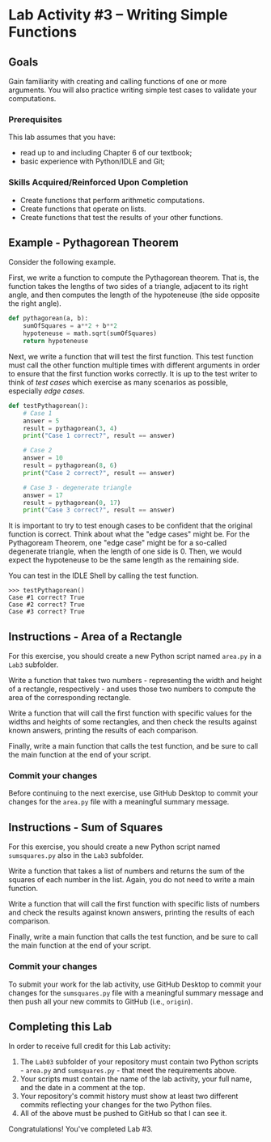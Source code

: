 # Lab Activity #3 – Writing Simple Functions

## Goals

Gain familiarity with creating and calling functions of one or more arguments.
You will also practice writing simple test cases to validate your computations.

### Prerequisites

This lab assumes that you have:

- read up to and including Chapter 6 of our textbook;
- basic experience with Python/IDLE and Git;

### Skills Acquired/Reinforced Upon Completion

- Create functions that perform arithmetic computations.
- Create functions that operate on lists.
- Create functions that test the results of your other functions.

## Example - Pythagorean Theorem

Consider the following example.

First, we write a function to compute the Pythagorean theorem. That is,
the function takes the lengths of two sides of a triangle, adjacent to its
right angle, and then computes the length of the hypoteneuse (the side
opposite the right angle).

```python
def pythagorean(a, b):
    sumOfSquares = a**2 + b**2
    hypoteneuse = math.sqrt(sumOfSquares)
    return hypoteneuse
```

Next, we write a function that will test the first function. This test
function must call the other function multiple times with different
arguments in order to ensure that the first function works correctly.
It is up to the test writer to think of _test cases_ which exercise
as many scenarios as possible, especially _edge cases_.

```python
def testPythagorean():
    # Case 1
    answer = 5
    result = pythagorean(3, 4)
    print("Case 1 correct?", result == answer)

    # Case 2
    answer = 10
    result = pythagorean(8, 6)
    print("Case 2 correct?", result == answer)

    # Case 3 - degenerate triangle
    answer = 17
    result = pythagorean(0, 17)
    print("Case 3 correct?", result == answer)

```

It is important to try to test enough cases to be confident that the
original function is correct. Think about what the "edge cases" might
be. For the Pythagoream Theorem, one "edge case" might be for a so-called
degenerate triangle, when the length of one side is 0. Then, we would
expect the hypoteneuse to be the same length as the remaining side.

You can test in the IDLE Shell by calling the test function.

```
>>> testPythagorean()
Case #1 correct? True
Case #2 correct? True
Case #3 correct? True
```

## Instructions - Area of a Rectangle

For this exercise, you should create a new Python script named `area.py`
in a `Lab3` subfolder.

Write a function that takes two numbers - representing the width and height
of a rectangle, respectively - and uses those two numbers to compute the area
of the corresponding rectangle.

Write a function that will call the first function with specific values
for the widths and heights of some rectangles, and then check the results
against known answers, printing the results of each comparison.

Finally, write a main function that calls the test function, and be sure to
call the main function at the end of your script.

### Commit your changes

Before continuing to the next exercise, use GitHub Desktop to commit your
changes for the `area.py` file with a meaningful summary message.

## Instructions - Sum of Squares

For this exercise, you should create a new Python script named `sumsquares.py`
also in the `Lab3` subfolder.

Write a function that takes a list of numbers and returns the sum of the
squares of each number in the list. Again, you do not need to write a main
function.

Write a function that will call the first function with specific lists
of numbers and check the results against known answers, printing the results
of each comparison.

Finally, write a main function that calls the test function, and be sure to
call the main function at the end of your script.

### Commit your changes

To submit your work for the lab activity, use GitHub Desktop to commit your
changes for the `sumsquares.py` file with a meaningful summary message and
then push all your new commits to GitHub (i.e., `origin`).

## Completing this Lab

In order to receive full credit for this Lab activity:

1. The `Lab03` subfolder of your repository must contain two Python
    scripts - `area.py` and `sumsquares.py` - that meet the requirements above.
2. Your scripts must contain the name of the lab activity, your full name, and
    the date in a comment at the top.
3. Your repository's commit history must show at least two different commits
    reflecting your changes for the two Python files.
4. All of the above must be pushed to GitHub so that I can see it.

Congratulations! You've completed Lab #3.
